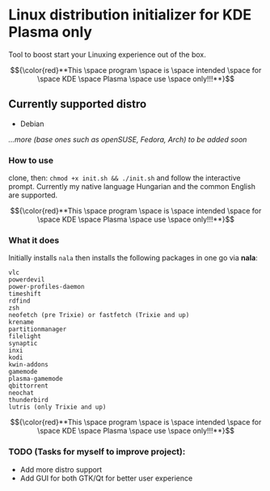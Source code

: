 # Linux distribution initializer for KDE Plasma only

Tool to boost start your Linuxing experience out of the box.

$${\color{red}**This \space program \space is \space intended \space for \space KDE \space Plasma \space use \space only!!!**}$$

## Currently supported distro

* Debian

_...more (base ones such as openSUSE, Fedora, Arch) to be added soon_

### How to use

clone, then: `chmod +x init.sh && ./init.sh` and follow the interactive prompt.
Currently my native language Hungarian and the common English are supported.

$${\color{red}**This \space program \space is \space intended \space for \space KDE \space Plasma \space use \space only!!!**}$$

### What it does

Initially installs `nala` then installs the following packages in one go via **nala**:

    vlc
    powerdevil
    power-profiles-daemon
    timeshift
    rdfind
    zsh
    neofetch (pre Trixie) or fastfetch (Trixie and up)
    krename
    partitionmanager
    filelight
    synaptic
    inxi
    kodi
    kwin-addons
    gamemode
    plasma-gamemode
    qbittorrent
    neochat
    thunderbird
    lutris (only Trixie and up)


$${\color{red}**This \space program \space is \space intended \space for \space KDE \space Plasma \space use \space only!!!**}$$

### TODO (Tasks for myself to improve project):

* Add more distro support
* Add GUI for both GTK/Qt for better user experience

